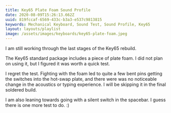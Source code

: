 ```yaml
---
title: Key65 Plate Foam Sound Profile
date: 2020-08-09T15:26:13.662Z
uuid: 819fccaf-6569-433c-b3a3-e537c9813815
keywords: Mechanical Keyboard, Sound Test, Sound Profile, Key65
layout: layouts/playlist
image: /assets/images/keyboards/key65-plate-foam.jpeg
---
```


I am still working through the last stages of the Key65 rebuild.

The Key65 standard package includes a piece of plate foam. I did not plan on using it, but I figured it was worth a quick test.

I regret the test. Fighting with the foam led to quite a few bent pins getting the switches into the hot-swap plate, and there were was no noticeable change in the acoustics or typing experience. I will be skipping it in the final soldered build.

I am also leaning towards going with a silent switch in the spacebar. I guess there is one more test to do. :)

